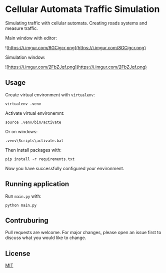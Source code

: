 # Cellular Automata Traffic Simulation

Simulating traffic with cellular automata. Creating roads systems and measure traffic.

Main window with editor:

![https://i.imgur.com/8GCigcr.png](https://i.imgur.com/8GCigcr.png)

Simulation window:

![https://i.imgur.com/2FbZJqf.png](https://i.imgur.com/2FbZJqf.png)

## Usage

Create virtual environment with `virtualenv`:

```
virtualenv .venv
```

Activate virtual environemnt:

```
source .venv/bin/activate
```

Or on windows:

```
.venv\Scripts\activate.bat
```

Then install packages with:

```
pip install -r requirements.txt
```

Now you have successfully configured your environment.

## Running application

Run `main.py` with:

```
python main.py
```

## Contruburing 

Pull requests are welcome. For major changes, please open an issue first to discuss what you would like to change.

## License
[MIT](https://choosealicense.com/licenses/mit/)
